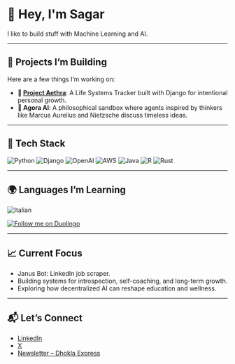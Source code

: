 # 👋 Hey, I'm Sagar

I like to build stuff with Machine Learning and AI.

---

## 🧠 Projects I’m Building

Here are a few things I’m working on:

- **🧭 [Project Aethra](https://github.com/Sagar-py/aethra-django)**: A Life Systems Tracker built with Django for intentional personal growth.
- **💬 Agora AI**: A philosophical sandbox where agents inspired by thinkers like Marcus Aurelius and Nietzsche discuss timeless ideas.

---

## 🚀 Tech Stack

![Python](https://img.shields.io/badge/-Python-3776AB?style=flat&logo=python&logoColor=white)
![Django](https://img.shields.io/badge/-Django-092E20?style=flat&logo=django&logoColor=white)
![OpenAI](https://img.shields.io/badge/-OpenAI-412991?style=flat&logo=openai&logoColor=white)
![AWS](https://img.shields.io/badge/-AWS-232F3E?style=flat&logo=amazon-aws&logoColor=white)
![Java](https://img.shields.io/badge/-Java-007396?style=flat&logo=java&logoColor=white)
![R](https://img.shields.io/badge/-R-276DC3?style=flat&logo=r&logoColor=white)
![Rust](https://img.shields.io/badge/-Rust-000000?style=flat&logo=rust&logoColor=white)


---

## 🌍 Languages I’m Learning

![Italian](https://img.shields.io/badge/Italian-A2%20Level-008C45?style=flat&logo=duolingo&logoColor=white)

[![Follow me on Duolingo](https://img.shields.io/badge/Duolingo-Visit_My_Profile-58CC02?style=flat&logo=duolingo&logoColor=white)](https://www.duolingo.com/profile/Sagar1225)


---

## 📈 Current Focus

- Janus Bot: LinkedIn job scraper.
- Building systems for introspection, self-coaching, and long-term growth.
- Exploring how decentralized AI can reshape education and wellness.

---

## 📬 Let’s Connect

- [LinkedIn](http://linkedin.com/in/sagar-2512/)
- [X ](http://x.com/SagarThinks)
- [Newsletter – Dhokla Express](http://dhokla-express.beehiiv.com/)



<!--
**Sagar-py/Sagar-py** is a ✨ _special_ ✨ repository because its `README.md` (this file) appears on your GitHub profile.

Here are some ideas to get you started:

- 🔭 I’m currently working on ...
- 🌱 I’m currently learning ...
- 👯 I’m looking to collaborate on ...
- 🤔 I’m looking for help with ...
- 💬 Ask me about ...
- 📫 How to reach me: ...
- 😄 Pronouns: ...
- ⚡ Fun fact: ...
-->

